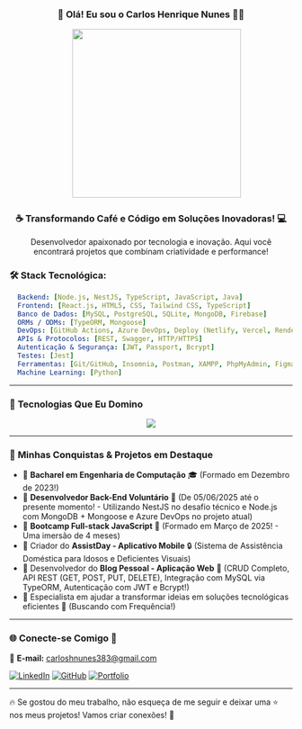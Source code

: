 <div align="center">
  <h3>🌟 Olá! Eu sou o Carlos Henrique Nunes 👨‍💻</h3>
  <span>&nbsp;&nbsp;&nbsp;&nbsp;</span>
  <img src="https://media.giphy.com/media/qgQUggAC3Pfv687qPC/giphy.gif" width="300">
</div>

<h3 align="center">☕ Transformando Café e Código em Soluções Inovadoras! 💻</h3>

<p align="center"> Desenvolvedor apaixonado por tecnologia e inovação. Aqui você encontrará projetos que combinam criatividade e performance! </p>

### 🛠 **Stack Tecnológica:**
```yaml
  Backend: [Node.js, NestJS, TypeScript, JavaScript, Java]
  Frontend: [React.js, HTML5, CSS, Tailwind CSS, TypeScript]
  Banco de Dados: [MySQL, PostgreSQL, SQLite, MongoDB, Firebase]
  ORMs / ODMs: [TypeORM, Mongoose]
  DevOps: [GitHub Actions, Azure DevOps, Deploy (Netlify, Vercel, Render, GitHub Pages)]
  APIs & Protocolos: [REST, Swagger, HTTP/HTTPS]
  Autenticação & Segurança: [JWT, Passport, Bcrypt]
  Testes: [Jest]
  Ferramentas: [Git/GitHub, Insomnia, Postman, XAMPP, PhpMyAdmin, Figma, SCRUM]
  Machine Learning: [Python]
```
---
### 🎨 **Tecnologias Que Eu Domino**
<div align="center">
  <img src="https://skillicons.dev/icons?i=js,ts,nodejs,nestjs,react,html,css,tailwind,mysql,mongodb,npm,yarn,firebase,git,figma" />
</div>

---
### 🎯 **Minhas Conquistas & Projetos em Destaque**
- 🔹 **Bacharel em Engenharia de Computação** 🎓 (Formado em Dezembro de 2023!)
- 🔹 **Desenvolvedor Back-End Voluntário** 💼 (De 05/06/2025 até o presente momento! - Utilizando NestJS no desafio técnico e Node.js com MongoDB + Mongoose e Azure DevOps no projeto atual)
- 🔹 **Bootcamp Full-stack JavaScript** 🚀 (Formado em Março de 2025! - Uma imersão de 4 meses)
- 🔹 Criador do **AssistDay - Aplicativo Mobile** 🔒 (Sistema de Assistência Doméstica para Idosos e Deficientes Visuais)
- 🔹 Desenvolvedor do **Blog Pessoal - Aplicação Web** 🛜 (CRUD Completo, API REST (GET, POST, PUT, DELETE), Integração com MySQL via TypeORM, Autenticação com JWT e Bcrypt!)
- 🔹 Especialista em ajudar a transformar ideias em soluções tecnológicas eficientes 📜 (Buscando com Frequência!)

---
### 🌐 **Conecte-se Comigo** 📡
📩 **E-mail:** carloshnunes383@gmail.com

[![LinkedIn](https://img.shields.io/badge/-LinkedIn-0077B5?style=for-the-badge&logo=linkedin&logoColor=white)](https://www.linkedin.com/in/carlos-henrique-nunes-234005190)
[![GitHub](https://img.shields.io/badge/-GitHub-181717?style=for-the-badge&logo=github&logoColor=white)](https://github.com/CrMessiProgrammer)
[![Portfolio](https://img.shields.io/badge/-Portfolio-FF5722?style=for-the-badge&logo=react&logoColor=white)](https://crmessiprogrammer.github.io/portfolio_tjs06/)

---

🔥 Se gostou do meu trabalho, não esqueça de me seguir e deixar uma ⭐ nos meus projetos! Vamos criar conexões! 🫡
